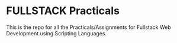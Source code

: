 # FULLSTACK Practicals
This is the repo for all the Practicals/Assignments for Fullstack Web Development using Scripting Languages.
